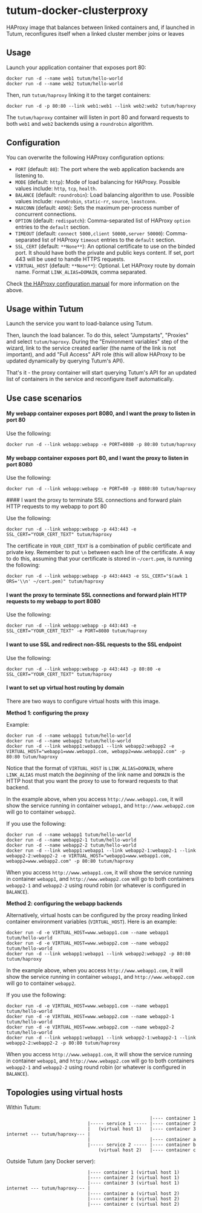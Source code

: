 tutum-docker-clusterproxy
=========================

HAProxy image that balances between linked containers and, if launched in Tutum, 
reconfigures itself when a linked cluster member joins or leaves


Usage
-----

Launch your application container that exposes port 80:

    docker run -d --name web1 tutum/hello-world
    docker run -d --name web2 tutum/hello-world

Then, run `tutum/haproxy` linking it to the target containers:

    docker run -d -p 80:80 --link web1:web1 --link web2:web2 tutum/haproxy

The `tutum/haproxy` container will listen in port 80 and forward requests to both `web1` and `web2` backends using a `roundrobin` algorithm.


Configuration
-------------

You can overwrite the following HAProxy configuration options:

* `PORT` (default: `80`): The port where the web application backends are listening to.
* `MODE` (default: `http`): Mode of load balancing for HAProxy. Possible values include: `http`, `tcp`, `health`.
* `BALANCE` (default: `roundrobin`): Load balancing algorithm to use. Possible values include: `roundrobin`, `static-rr`, `source`, `leastconn`.
* `MAXCONN` (default: `4096`): Sets the maximum per-process number of concurrent connections.
* `OPTION` (default: `redispatch`): Comma-separated list of HAProxy `option` entries to the `default` section.
* `TIMEOUT` (default: `connect 5000,client 50000,server 50000`): Comma-separated list of HAProxy `timeout` entries to the `default` section.
* `SSL_CERT` (default: `**None**`): An optional certificate to use on the binded port. It should have both the private and public keys content. If set, port 443 will be used to handle HTTPS requests.
* `VIRTUAL_HOST` (default: `**None**`): Optional. Let HAProxy route by domain name. Format `LINK_ALIAS=DOMAIN`, comma separated.

Check [the HAProxy configuration manual](http://haproxy.1wt.eu/download/1.4/doc/configuration.txt) for more information on the above.


Usage within Tutum
------------------

Launch the service you want to load-balance using Tutum.

Then, launch the load balancer. To do this, select "Jumpstarts", "Proxies" and select `tutum/haproxy`. During the "Environment variables" step of the wizard, link to the service created earlier (the name of the link is not important), and add "Full Access" API role (this will allow HAProxy to be updated dynamically by querying Tutum's API). 

That's it - the proxy container will start querying Tutum's API for an updated list of containers in the service and reconfigure itself automatically.


Use case scenarios
------------------

#### My webapp container exposes port 8080, and I want the proxy to listen in port 80

Use the following:

    docker run -d --link webapp:webapp -e PORT=8080 -p 80:80 tutum/haproxy

#### My webapp container exposes port 80, and I want the proxy to listen in port 8080

Use the following:

    docker run -d --link webapp:webapp -e PORT=80 -p 8080:80 tutum/haproxy

#### I want the proxy to terminate SSL connections and forward plain HTTP requests to my webapp to port 80

Use the following:

    docker run -d --link webapp:webapp -p 443:443 -e SSL_CERT="YOUR_CERT_TEXT" tutum/haproxy

The certificate in `YOUR_CERT_TEXT` is a combination of public certificate and private key. Remember to put `\n` between each line of the certificate. A way to do this, assuming that your certificate is stored in `~/cert.pem`, is running the following:

    docker run -d --link webapp:webapp -p 443:4443 -e SSL_CERT="$(awk 1 ORS='\\n' ~/cert.pem)" tutum/haproxy

#### I want the proxy to terminate SSL connections and forward plain HTTP requests to my webapp to port 8080

Use the following:

    docker run -d --link webapp:webapp -p 443:443 -e SSL_CERT="YOUR_CERT_TEXT" -e PORT=8080 tutum/haproxy

#### I want to use SSL and redirect non-SSL requests to the SSL endpoint

Use the following:

    docker run -d --link webapp:webapp -p 443:443 -p 80:80 -e SSL_CERT="YOUR_CERT_TEXT" tutum/haproxy

#### I want to set up virtual host routing by domain

There are two ways to configure virtual hosts with this image.

**Method 1: configuring the proxy**

Example:

    docker run -d --name webapp1 tutum/hello-world
    docker run -d --name webapp2 tutum/hello-world
    docker run -d --link webapp1:webapp1 --link webapp2:webapp2 -e VIRTUAL_HOST="webapp1=www.webapp1.com, webapp2=www.webapp2.com" -p 80:80 tutum/haproxy

Notice that the format of `VIRTUAL_HOST` is `LINK_ALIAS=DOMAIN`, where `LINK_ALIAS` must match the *beginning* of the link name and `DOMAIN` is the HTTP host that you want the proxy to use to forward requests to that backend.

In the example above, when you access `http://www.webapp1.com`, it will show the service running in container `webapp1`, and `http://www.webapp2.com` will go to container `webapp2`.

If you use the following:

    docker run -d --name webapp1 tutum/hello-world
    docker run -d --name webapp2-1 tutum/hello-world
    docker run -d --name webapp2-2 tutum/hello-world
    docker run -d --link webapp1:webapp1 --link webapp2-1:webapp2-1 --link webapp2-2:webapp2-2 -e VIRTUAL_HOST="webapp1=www.webapp1.com, webapp2=www.webapp2.com" -p 80:80 tutum/haproxy

When you access `http://www.webapp1.com`, it will show the service running in container `webapp1`, and `http://www.webapp2.com` will go to both containers `webapp2-1` and `webapp2-2` using round robin (or whatever is configured in `BALANCE`).


**Method 2: configuring the webapp backends**

Alternatively, virtual hosts can be configured by the proxy reading linked container environment variables (`VIRTUAL_HOST`). Here is an example:

    docker run -d -e VIRTUAL_HOST=www.webapp1.com --name webapp1 tutum/hello-world
    docker run -d -e VIRTUAL_HOST=www.webapp2.com --name webapp2 tutum/hello-world 
    docker run -d --link webapp1:webapp1 --link webapp2:webapp2 -p 80:80 tutum/haproxy

In the example above, when you access `http://www.webapp1.com`, it will show the service running in container `webapp1`, and `http://www.webapp2.com` will go to container `webapp2`.

If you use the following:

    docker run -d -e VIRTUAL_HOST=www.webapp1.com --name webapp1 tutum/hello-world
    docker run -d -e VIRTUAL_HOST=www.webapp2.com --name webapp2-1 tutum/hello-world
    docker run -d -e VIRTUAL_HOST=www.webapp2.com --name webapp2-2 tutum/hello-world
    docker run -d --link webapp1:webapp1 --link webapp2-1:webapp2-1 --link webapp2-2:webapp2-2 -p 80:80 tutum/haproxy

When you access `http://www.webapp1.com`, it will show the service running in container `webapp1`, and `http://www.webapp2.com` will go to both containers `webapp2-1` and `webapp2-2` using round robin (or whatever is configured in `BALANCE`).



Topologies using virtual hosts
------------------------------

Within Tutum:

                                                         |---- container 1
                                  |----- service 1 ----- |---- container 2
                                  |   (virtual host 1)   |---- container 3
    internet --- tutum/haproxy--- |
                                  |                      |---- container a
                                  |----- service 2 ----- |---- container b
                                      (virtual host 2)   |---- container c


Outside Tutum (any Docker server):

                                  |---- container 1 (virtual host 1)
                                  |---- container 2 (virtual host 1)
                                  |---- container 3 (virtual host 1)
    internet --- tutum/haproxy--- |
                                  |---- container a (virtual host 2)
                                  |---- container b (virtual host 2)
                                  |---- container c (virtual host 2)